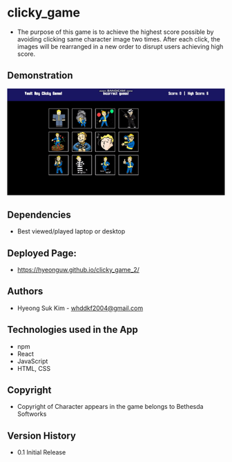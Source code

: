 # clicky_game
* The purpose of this game is to achieve the highest score possible by avoiding clicking same character image two times. After each click, the images will be rearranged in a new order to disrupt users achieving high score.

## Demonstration
![demo](./static/media/demo.gif)


## Dependencies

* Best viewed/played laptop or desktop

## Deployed Page:
* https://hyeonguw.github.io/clicky_game_2/

## Authors

* Hyeong Suk Kim - whddkf2004@gmail.com

## Technologies used in the App
* npm
* React
* JavaScript
* HTML, CSS

## Copyright
* Copyright of Character appears in the game belongs to Bethesda Softworks

## Version History
* 0.1  Initial Release
